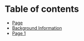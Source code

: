 # Table of contents

* [Page](README.md)
* [Background Information](background-information.md)
* [Page 1](page-1.md)
